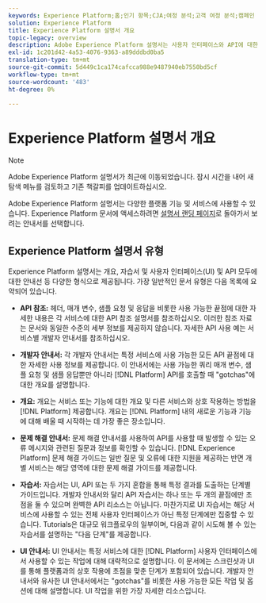 ```yaml
---
keywords: Experience Platform;홈;인기 항목;CJA;여정 분석;고객 여정 분석;캠페인 통합 운영;고객 여정;여정;여정 통합 운영;기능;작업 과정
solution: Experience Platform
title: Experience Platform 설명서 개요
topic-legacy: overview
description: Adobe Experience Platform 설명서는 사용자 인터페이스와 API에 대한 개요, 자습서 및 안내선 등 다양한 형식으로 제공됩니다. 다음은 Experience Platform 서비스에 사용할 수 있는 가장 일반적인 문서 유형에 대한 간략한 설명입니다.
exl-id: 1c201d42-4a53-4076-9363-a89dddbd0ba5
translation-type: tm+mt
source-git-commit: 5d449c1ca174cafcca988e9487940eb7550bd5cf
workflow-type: tm+mt
source-wordcount: '483'
ht-degree: 0%

---
```


# Experience Platform 설명서 개요

>[!NOTE]
>
>Adobe Experience Platform 설명서가 최근에 이동되었습니다. 잠시 시간을 내어 새 탐색 메뉴를 검토하고 기존 책갈피를 업데이트하십시오.

Adobe Experience Platform 설명서는 다양한 플랫폼 기능 및 서비스에 사용할 수 있습니다. Experience Platform 문서에 액세스하려면 [설명서 랜딩 페이지](https://experienceleague.adobe.com/docs/experience-platform.html)로 돌아가서 보려는 안내서를 선택합니다.

## Experience Platform 설명서 유형

Experience Platform 설명서는 개요, 자습서 및 사용자 인터페이스(UI) 및 API 모두에 대한 안내선 등 다양한 형식으로 제공됩니다. 가장 일반적인 문서 유형은 다음 목록에 요약되어 있습니다.

* **API 참조:** 헤더, 매개 변수, 샘플 요청 및 응답을 비롯한 사용 가능한 끝점에 대한 자세한 내용은 각 서비스에 대한 API 참조 설명서를 참조하십시오. 이러한 참조 자료는 문서와 동일한 수준의 세부 정보를 제공하지 않습니다. 자세한 API 사용 예는 서비스별 개발자 안내서를 참조하십시오.

* **개발자 안내서:** 각 개발자 안내서는 특정 서비스에 사용 가능한 모든 API 끝점에 대한 자세한 사용 정보를 제공합니다. 이 안내서에는 사용 가능한 쿼리 매개 변수, 샘플 요청 및 샘플 응답뿐만 아니라 [!DNL Platform] API를 호출할 때 &quot;gotchas&quot;에 대한 개요를 설명합니다.

* **개요:** 개요는 서비스 또는 기능에 대한 개요 및 다른 서비스와 상호 작용하는 방법을  [!DNL Platform] 제공합니다. 개요는 [!DNL Platform] 내의 새로운 기능과 기능에 대해 배울 때 시작하는 데 가장 좋은 장소입니다.

* **문제 해결 안내서:** 문제 해결 안내서를 사용하여 API를 사용할 때 발생할 수 있는 오류 메시지와 관련된 질문과 정보를 확인할 수 있습니다. [!DNL Experience Platform] 문제 해결 가이드는 일반 질문 및 오류에 대한 지원을 제공하는 반면 개별 서비스는 해당 영역에 대한 문제 해결 가이드를 제공합니다.

* **자습서:** 자습서는 UI, API 또는 두 가지 혼합을 통해 특정 결과를 도출하는 단계별 가이드입니다. 개발자 안내서와 달리 API 자습서는 하나 또는 두 개의 끝점에만 초점을 둘 수 있으며 완벽한 API 리소스는 아닙니다. 마찬가지로 UI 자습서는 해당 서비스에 사용할 수 있는 전체 사용자 인터페이스가 아닌 특정 단계에만 집중할 수 있습니다. Tutorials은 대규모 워크플로우의 일부이며, 다음과 같이 시도해 볼 수 있는 자습서를 설명하는 &quot;다음 단계&quot;를 제공합니다.

* **UI 안내서:** UI 안내서는 특정 서비스에 대한  [!DNL Platform] 사용자 인터페이스에서 사용할 수 있는 작업에 대해 대략적으로 설명합니다. 이 문서에는 스크린샷과 UI를 통해 플랫폼과의 상호 작용에 초점을 맞춘 단계가 포함되어 있습니다. 개발자 안내서와 유사한 UI 안내서에서는 &quot;gotchas&quot;를 비롯한 사용 가능한 모든 작업 및 옵션에 대해 설명합니다. UI 작업을 위한 가장 자세한 리소스입니다.

